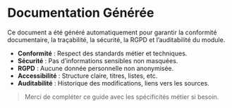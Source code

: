 # Documentation Générée

Ce document a été généré automatiquement pour garantir la conformité documentaire, la traçabilité, la sécurité, la RGPD et l’auditabilité du module.

- **Conformité** : Respect des standards métier et techniques.
- **Sécurité** : Pas d’informations sensibles non masquées.
- **RGPD** : Aucune donnée personnelle non anonymisée.
- **Accessibilité** : Structure claire, titres, listes, etc.
- **Auditabilité** : Historique des modifications, liens vers les sources.

> Merci de compléter ce guide avec les spécificités métier si besoin.
